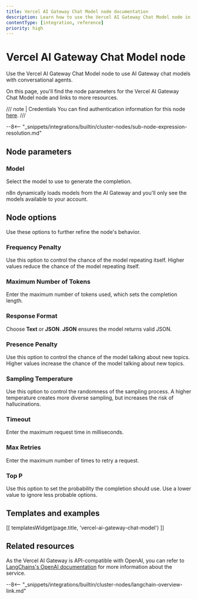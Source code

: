 ```yaml
---
title: Vercel AI Gateway Chat Model node documentation
description: Learn how to use the Vercel AI Gateway Chat Model node in n8n. Follow technical documentation to integrate Vercel AI Gateway Chat Model node into your workflows.
contentType: [integration, reference]
priority: high
---
```


# Vercel AI Gateway Chat Model node

Use the Vercel AI Gateway Chat Model node to use AI Gateway chat models with conversational agents.

On this page, you'll find the node parameters for the Vercel AI Gateway Chat Model node and links to more resources.

/// note | Credentials
You can find authentication information for this node [here](/integrations/builtin/credentials/vercel.md).
///

--8<-- "_snippets/integrations/builtin/cluster-nodes/sub-node-expression-resolution.md"

## Node parameters

### Model

Select the model to use to generate the completion.

n8n dynamically loads models from the AI Gateway and you'll only see the models available to your account.

## Node options

Use these options to further refine the node's behavior.

### Frequency Penalty

Use this option to control the chance of the model repeating itself. Higher values reduce the chance of the model repeating itself.

### Maximum Number of Tokens

Enter the maximum number of tokens used, which sets the completion length.

### Response Format

Choose **Text** or **JSON**. **JSON** ensures the model returns valid JSON.

### Presence Penalty

Use this option to control the chance of the model talking about new topics. Higher values increase the chance of the model talking about new topics.

### Sampling Temperature

Use this option to control the randomness of the sampling process. A higher temperature creates more diverse sampling, but increases the risk of hallucinations.

### Timeout

Enter the maximum request time in milliseconds.

### Max Retries

Enter the maximum number of times to retry a request.

### Top P

Use this option to set the probability the completion should use. Use a lower value to ignore less probable options. 

## Templates and examples

<!-- see https://www.notion.so/n8n/Pull-in-templates-for-the-integrations-pages-37c716837b804d30a33b47475f6e3780 -->
[[ templatesWidget(page.title, 'vercel-ai-gateway-chat-model') ]]

## Related resources

As the Vercel AI Gateway is API-compatible with OpenAI, you can refer to [LangChains's OpenAI documentation](https://js.langchain.com/docs/integrations/chat/openai/) for more information about the service.

--8<-- "_snippets/integrations/builtin/cluster-nodes/langchain-overview-link.md"


